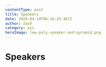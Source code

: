 ```yaml
---
contentType: post
title: Speakers
date: 2020-04-14T00:16:29.467Z
author: Zach
category: pic
heroImage: low-poly-speaker-and-pyramid.png
---
```

# Speakers